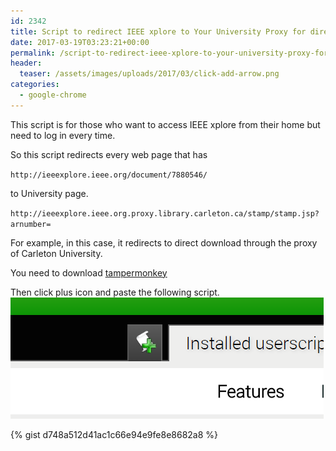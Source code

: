 ```yaml
---
id: 2342
title: Script to redirect IEEE xplore to Your University Proxy for direct download
date: 2017-03-19T03:23:21+00:00
permalink: /script-to-redirect-ieee-xplore-to-your-university-proxy-for-direct-download/
header:
  teaser: /assets/images/uploads/2017/03/click-add-arrow.png
categories:
  - google-chrome
---
```

This script is for those who want to access IEEE xplore from their home but need to log in every time.
  
So this script redirects every web page that has
  
`http://ieeexplore.ieee.org/document/7880546/` 
  
to University page.
  
`http://ieeexplore.ieee.org.proxy.library.carleton.ca/stamp/stamp.jsp?arnumber=`
  
For example, in this case, it redirects to direct download through the proxy of Carleton University.

You need to download <a href="https://chrome.google.com/webstore/detail/tampermonkey/dhdgffkkebhmkfjojejmpbldmpobfkfo?hl=en" target="_blank">tampermonkey</a>
  
Then click plus icon and paste the following script.
![screenshot](/assets/images/uploads/2017/03/click-add-arrow.png)

{% gist d748a512d41ac1c66e94e9fe8e8682a8 %}